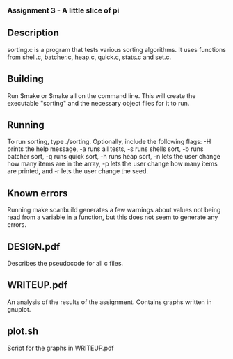 ### Assignment 3 - A little slice of pi

## Description

sorting.c is a program that tests various sorting algorithms. It uses functions from shell.c, batcher.c, heap.c, quick.c, stats.c and set.c.

## Building

Run $make or $make all on the command line. This will create the executable "sorting" and the necessary object files for it to run.

## Running

To run sorting, type ./sorting. Optionally, include the following flags: -H prints the help message, -a runs all tests, -s runs shells sort, -b runs batcher sort, -q runs quick sort, -h runs heap sort, -n lets the user change how many items are in the array, -p lets the user change how many items are printed, and -r lets the user change the seed.

## Known errors

Running make scanbuild generates a few warnings about values not being read from a variable in a function, but this does not seem to generate any errors. 

## DESIGN.pdf

Describes the pseudocode for all c files.

## WRITEUP.pdf

An analysis of the results of the assignment.
Contains graphs written in gnuplot.

## plot.sh

Script for the graphs in WRITEUP.pdf
